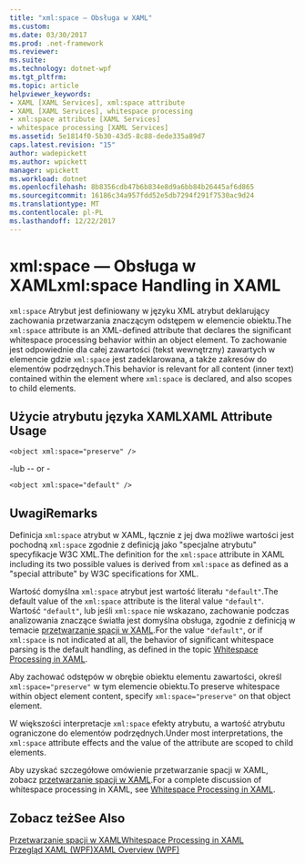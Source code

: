 ```yaml
---
title: "xml:space — Obsługa w XAML"
ms.custom: 
ms.date: 03/30/2017
ms.prod: .net-framework
ms.reviewer: 
ms.suite: 
ms.technology: dotnet-wpf
ms.tgt_pltfrm: 
ms.topic: article
helpviewer_keywords:
- XAML [XAML Services], xml:space attribute
- XAML [XAML Services], whitespace processing
- xml:space attribute [XAML Services]
- whitespace processing [XAML Services]
ms.assetid: 5e1814f0-5b30-43d5-8c88-dede335a89d7
caps.latest.revision: "15"
author: wadepickett
ms.author: wpickett
manager: wpickett
ms.workload: dotnet
ms.openlocfilehash: 8b8356cdb47b6b834e8d9a6bb84b26445af6d865
ms.sourcegitcommit: 16186c34a957fdd52e5db7294f291f7530ac9d24
ms.translationtype: MT
ms.contentlocale: pl-PL
ms.lasthandoff: 12/22/2017
---
```

# <a name="xmlspace-handling-in-xaml"></a><span data-ttu-id="e7c84-102">xml:space — Obsługa w XAML</span><span class="sxs-lookup"><span data-stu-id="e7c84-102">xml:space Handling in XAML</span></span>
<span data-ttu-id="e7c84-103">`xml:space` Atrybut jest definiowany w języku XML atrybut deklarujący zachowania przetwarzania znaczącym odstępem w elemencie obiektu.</span><span class="sxs-lookup"><span data-stu-id="e7c84-103">The `xml:space` attribute is an XML-defined attribute that declares the significant whitespace processing behavior within an object element.</span></span> <span data-ttu-id="e7c84-104">To zachowanie jest odpowiednie dla całej zawartości (tekst wewnętrzny) zawartych w elemencie gdzie `xml:space` jest zadeklarowana, a także zakresów do elementów podrzędnych.</span><span class="sxs-lookup"><span data-stu-id="e7c84-104">This behavior is relevant for all content (inner text) contained within the element where `xml:space` is declared, and also scopes to child elements.</span></span>  
  
## <a name="xaml-attribute-usage"></a><span data-ttu-id="e7c84-105">Użycie atrybutu języka XAML</span><span class="sxs-lookup"><span data-stu-id="e7c84-105">XAML Attribute Usage</span></span>  
  
```xaml  
<object xml:space="preserve" />  
```  
  
 <span data-ttu-id="e7c84-106">\-lub -</span><span class="sxs-lookup"><span data-stu-id="e7c84-106">\- or -</span></span>  
  
```xaml  
<object xml:space="default" />  
```  
  
## <a name="remarks"></a><span data-ttu-id="e7c84-107">Uwagi</span><span class="sxs-lookup"><span data-stu-id="e7c84-107">Remarks</span></span>  
 <span data-ttu-id="e7c84-108">Definicja `xml:space` atrybut w XAML, łącznie z jej dwa możliwe wartości jest pochodną `xml:space` zgodnie z definicją jako "specjalne atrybutu" specyfikacje W3C XML.</span><span class="sxs-lookup"><span data-stu-id="e7c84-108">The definition for the `xml:space` attribute in XAML including its two possible values is derived from `xml:space` as defined as a "special attribute" by W3C specifications for XML.</span></span>  
  
 <span data-ttu-id="e7c84-109">Wartość domyślna `xml:space` atrybut jest wartość literału `"default"`.</span><span class="sxs-lookup"><span data-stu-id="e7c84-109">The default value of the `xml:space` attribute is the literal value `"default"`.</span></span> <span data-ttu-id="e7c84-110">Wartość `"default"`, lub jeśli `xml:space` nie wskazano, zachowanie podczas analizowania znaczące światła jest domyślna obsługa, zgodnie z definicją w temacie [przetwarzanie spacji w XAML](../../../docs/framework/xaml-services/whitespace-processing-in-xaml.md).</span><span class="sxs-lookup"><span data-stu-id="e7c84-110">For the value `"default"`, or if `xml:space` is not indicated at all, the behavior of significant whitespace parsing is the default handling, as defined in the topic [Whitespace Processing in XAML](../../../docs/framework/xaml-services/whitespace-processing-in-xaml.md).</span></span>  
  
 <span data-ttu-id="e7c84-111">Aby zachować odstępów w obrębie obiektu elementu zawartości, określ `xml:space="preserve"` w tym elemencie obiektu.</span><span class="sxs-lookup"><span data-stu-id="e7c84-111">To preserve whitespace within object element content, specify `xml:space="preserve"` on that object element.</span></span>  
  
 <span data-ttu-id="e7c84-112">W większości interpretacje `xml:space` efekty atrybutu, a wartość atrybutu ograniczone do elementów podrzędnych.</span><span class="sxs-lookup"><span data-stu-id="e7c84-112">Under most interpretations, the `xml:space` attribute effects and the value of the attribute are scoped to child elements.</span></span>  
  
 <span data-ttu-id="e7c84-113">Aby uzyskać szczegółowe omówienie przetwarzanie spacji w XAML, zobacz [przetwarzanie spacji w XAML](../../../docs/framework/xaml-services/whitespace-processing-in-xaml.md).</span><span class="sxs-lookup"><span data-stu-id="e7c84-113">For a complete discussion of whitespace processing in XAML, see [Whitespace Processing in XAML](../../../docs/framework/xaml-services/whitespace-processing-in-xaml.md).</span></span>  
  
## <a name="see-also"></a><span data-ttu-id="e7c84-114">Zobacz też</span><span class="sxs-lookup"><span data-stu-id="e7c84-114">See Also</span></span>  
 [<span data-ttu-id="e7c84-115">Przetwarzanie spacji w XAML</span><span class="sxs-lookup"><span data-stu-id="e7c84-115">Whitespace Processing in XAML</span></span>](../../../docs/framework/xaml-services/whitespace-processing-in-xaml.md)  
 [<span data-ttu-id="e7c84-116">Przegląd XAML (WPF)</span><span class="sxs-lookup"><span data-stu-id="e7c84-116">XAML Overview (WPF)</span></span>](../../../docs/framework/wpf/advanced/xaml-overview-wpf.md)
